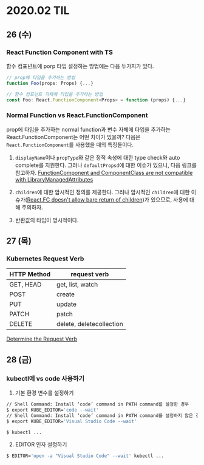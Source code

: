 # 2020.02 TIL
## 26 (수)
### React Function Component with TS
함수 컴포넌트에 porp 타입 설정하는 방법에는 다음 두가지가 있다.

```typescript
// prop에 타입을 추가하는 방법
function Foo(props: Props) {...}
```

```typescript
// 함수 컴포넌트 자체에 타입을 추가하는 방법
const Foo: React.FunctionComponent<Props> = function (props) {...}
```

### Normal Function vs React.FunctionComponent
prop에 타입을 추가하는 normal function과 변수 자체에 타입을 추가하는 React.FunctionComponent는 어떤 차이가 있을까?
다음은 `React.FunctionComponent`를 사용했을 때의 특징들이다.

1. `displayName`이나 `propType`와 같은 정적 속성에 대한 type check와 auto complete를 지원한다.
그러나 `defaultPropsd`에 대한 이슈가 있으니, 다음 링크를 참고하자.
[FunctionComponent and ComponentClass are not compatible with LibraryManagedAttributes](https://github.com/typescript-cheatsheets/react-typescript-cheatsheet/issues/87)

2. `children`에 대한 암시적인 정의를 제공한다. 그러나 암시적인 `children`에 대한 이슈가([React.FC doesn't allow bare return of children](https://github.com/DefinitelyTyped/DefinitelyTyped/issues/33006))가 있으므로,
사용에 대해 주의하자.

3. 반환값의 타입이 명시적이다.

## 27 (목)
### Kubernetes Request Verb
| HTTP Method | request verb            |
|-------------|-------------------------|
| GET, HEAD   | get, list, watch        |
| POST        | create                  |
| PUT         | update                  |
| PATCH       | patch                   |
| DELETE      | delete, deletecollection|

[Determine the Request Verb](https://kubernetes.io/docs/reference/access-authn-authz/authorization/#determine-the-request-verb)

## 28 (금)
### kubectl에 vs code 사용하기
1. 기본 환경 변수를 설정하기
```bash
// Shell Command: Install ‘code’ command in PATH command를 설정한 경우
$ export KUBE_EDITOR='code --wait'
// Shell Command: Install ‘code’ command in PATH command를 설정하지 않은 경우
$ export KUBE_EDITOR='Visual Studio Code --wait'

$ kubectl ...
```
2. EDITOR 인자 설정하기
```bash
$ EDITOR='open -a "Visual Studio Code" --wait' kubectl ...
```
